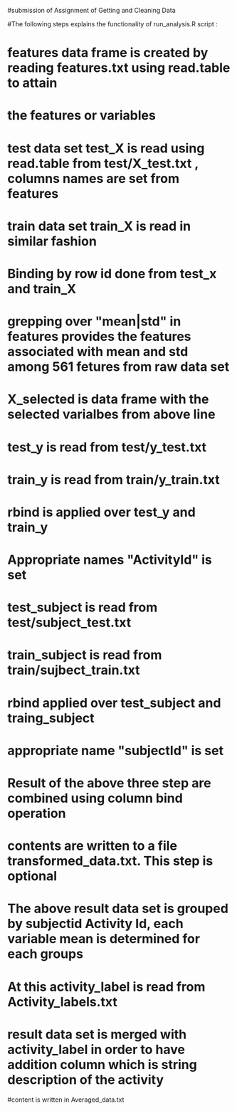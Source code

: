 #submission of Assignment of Getting and Cleaning Data

#The following steps explains the functionality of run_analysis.R script :


# features data frame is created by reading features.txt using read.table to attain  
#  the features or variables 
# test data set  test_X is read using read.table from  test/X_test.txt , columns names are set from features
# train data set train_X is read in similar fashion
# Binding by row id done from test_x and train_X

# grepping over  "mean|std" in features provides the features associated with mean and std among 561 fetures from raw data set
# X_selected  is data frame with the selected varialbes from above line

# test_y  is read from  test/y_test.txt 
# train_y is read from train/y_train.txt 
# rbind is applied  over test_y and train_y
# Appropriate names "ActivityId"  is set 


# test_subject is read from test/subject_test.txt
# train_subject is read from train/sujbect_train.txt
# rbind  applied over  test_subject and traing_subject
# appropriate name "subjectId" is set

# Result of the above three step are combined using  column bind operation 
# contents are written  to a file transformed_data.txt. This step is optional

# The above result data set is grouped by subjectid Activity Id, each variable mean is determined for each groups
# At this activity_label is read from Activity_labels.txt
# result data set is merged with activity_label in order to have addition column which is string description of the activity
#content is written in Averaged_data.txt

